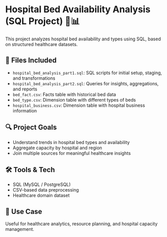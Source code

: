 # Hospital Bed Availability Analysis (SQL Project) 🏥📊

This project analyzes hospital bed availability and types using SQL, based on structured healthcare datasets.

## 📁 Files Included
- `hospital_bed_analysis_part1.sql`: SQL scripts for initial setup, staging, and transformations
- `hospital_bed_analysis_part2.sql`: Queries for insights, aggregations, and reports
- `bed_fact.csv`: Facts table with historical bed data
- `bed_type.csv`: Dimension table with different types of beds
- `hospital_business.csv`: Dimension table with hospital business information

## 🔍 Project Goals
- Understand trends in hospital bed types and availability
- Aggregate capacity by hospital and region
- Join multiple sources for meaningful healthcare insights

## 🛠️ Tools & Tech
- SQL (MySQL / PostgreSQL)
- CSV-based data preprocessing
- Healthcare domain dataset

## 🔗 Use Case
Useful for healthcare analytics, resource planning, and hospital capacity management.
